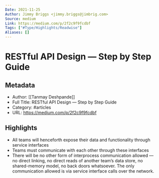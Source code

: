```yaml
---
Date: 2021-11-25
Author: Jimmy Briggs <jimmy.briggs@jimbrig.com>
Source: medium
Link: https://medium.com/p/2f2c9f9fcdbf
Tags: ["#Type/Highlights/Readwise"]
Aliases: []
---
```

# RESTful API Design — Step by Step Guide

## Metadata
- Author: [[Tanmay Deshpande]]
- Full Title: RESTful API Design — Step by Step Guide
- Category: #articles
- URL: https://medium.com/p/2f2c9f9fcdbf

## Highlights
- All teams will henceforth expose their data and functionality through service interfaces
- Teams must communicate with each other through these interfaces
- There will be no other form of interprocess communication allowed — no direct linking, no direct reads of another team’s data store, no shared-memory model, no back doors whatsoever. The only communication allowed is via service interface calls over the network.
